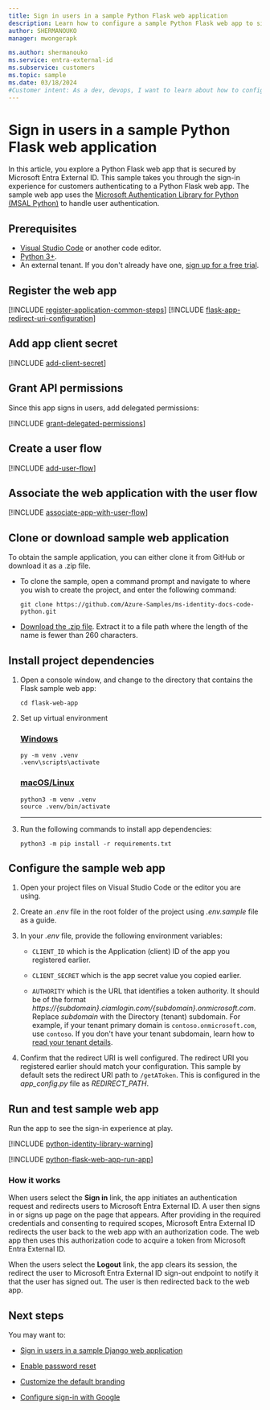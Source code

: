 ```yaml
---
title: Sign in users in a sample Python Flask web application 
description: Learn how to configure a sample Python Flask web app to sign in and sign out users.
author: SHERMANOUKO
manager: mwongerapk

ms.author: shermanouko
ms.service: entra-external-id
ms.subservice: customers
ms.topic: sample
ms.date: 03/18/2024
#Customer intent: As a dev, devops, I want to learn about how to configure a sample Python Flask web app to sign in and sign out users with my Microsoft Entra  External ID tenant.
---
```


# Sign in users in a sample Python Flask web application

In this article, you explore a Python Flask web app that is secured by Microsoft Entra External ID. This sample takes you through the sign-in experience for customers authenticating to a Python Flask web app. The sample web app uses the [Microsoft Authentication Library for Python (MSAL Python)](https://github.com/AzureAD/microsoft-authentication-library-for-python) to handle user authentication.

## Prerequisites

* [Visual Studio Code](https://code.visualstudio.com/download) or another code editor.
* [Python 3+](https://www.python.org/).
* An external tenant. If you don't already have one, <a href="https://aka.ms/ciam-free-trial?wt.mc_id=ciamcustomertenantfreetrial_linkclick_content_cnl" target="_blank">sign up for a free trial</a>.

## Register the web app

[!INCLUDE [register-application-common-steps](./includes/register-app/register-client-app-common.md)]
[!INCLUDE [flask-app-redirect-uri-configuration](./includes/register-app/add-platform-redirect-url-python-flask.md)]  

## Add app client secret

[!INCLUDE [add-client-secret](./includes/register-app/add-app-client-secret.md)]

## Grant API permissions

Since this app signs in users, add delegated permissions:

[!INCLUDE [grant-delegated-permissions](./includes/register-app/grant-api-permission-sign-in.md)]

## Create a user flow

[!INCLUDE [add-user-flow](./includes/configure-user-flow/create-sign-in-sign-out-user-flow.md)]

## Associate the web application with the user flow

[!INCLUDE [associate-app-with-user-flow](./includes/configure-user-flow/add-app-user-flow.md)]

## Clone or download sample web application

To obtain the sample application, you can either clone it from GitHub or download it as a .zip file.

- To clone the sample, open a command prompt and navigate to where you wish to create the project, and enter the following command:

    ```console
    git clone https://github.com/Azure-Samples/ms-identity-docs-code-python.git
    ```

- [Download the .zip file](https://github.com/Azure-Samples/ms-identity-docs-code-python/archive/refs/heads/main.zip). Extract it to a file path where the length of the name is fewer than 260 characters.

## Install project dependencies

1. Open a console window, and change to the directory that contains the Flask sample web app:

    ```console
    cd flask-web-app
    ```

1. Set up virtual environment

    ### [Windows](#tab/windows)
    
    ```console
    py -m venv .venv
    .venv\scripts\activate
    ```
    
    ### [macOS/Linux](#tab/mac-linux)
    
    ```console
    python3 -m venv .venv
    source .venv/bin/activate
    ```

    ---

1. Run the following commands to install app dependencies:

    ```console
    python3 -m pip install -r requirements.txt
    ```

## Configure the sample web app

1. Open your project files on Visual Studio Code or the editor you are using.

1. Create an *.env* file in the root folder of the project using *.env.sample* file as a guide.

1. In your *.env* file, provide the following environment variables:

    - `CLIENT_ID` which is the Application (client) ID of the app you registered earlier.

    - `CLIENT_SECRET` which is the app secret value you copied earlier.
  
    - `AUTHORITY` which is the URL that identifies a token authority. It should be of the format *https://{subdomain}.ciamlogin.com/{subdomain}.onmicrosoft.com*. Replace *subdomain* with the Directory (tenant) subdomain. For example, if your tenant primary domain is `contoso.onmicrosoft.com`, use `contoso`. If you don't have your tenant subdomain, learn how to [read your tenant details](how-to-create-customer-tenant-portal.md#get-the-customer-tenant-details).

1. Confirm that the redirect URI is well configured. The redirect URI you registered earlier should match your configuration. This sample by default sets the redirect URI path to `/getAToken`. This is configured in the *app_config.py* file as *REDIRECT_PATH*.

## Run and test sample web app

Run the app to see the sign-in experience at play.

[!INCLUDE [python-identity-library-warning](./includes/python-identity-library-alert.md)]

[!INCLUDE [python-flask-web-app-run-app](./includes/run-app/flask-web-app.md)]

### How it works

When users select the **Sign in** link, the app initiates an authentication request and redirects users to Microsoft Entra External ID. A user then signs in or signs up page on the page that appears. After providing in the required credentials and consenting to required scopes, Microsoft Entra External ID redirects the user back to the web app with an authorization code. The web app then uses this authorization code to acquire a token from Microsoft Entra External ID.

When the users select the **Logout** link, the app clears its session, the redirect the user to Microsoft Entra External ID sign-out endpoint to notify it that the user has signed out. The user is then redirected back to the web app.

## Next steps

You may want to:

- [Sign in users in a sample Django web application](./sample-web-app-python-django-sign-in.md)

- [Enable password reset](how-to-enable-password-reset-customers.md)

- [Customize the default branding](how-to-customize-branding-customers.md)

- [Configure sign-in with Google](how-to-google-federation-customers.md)
